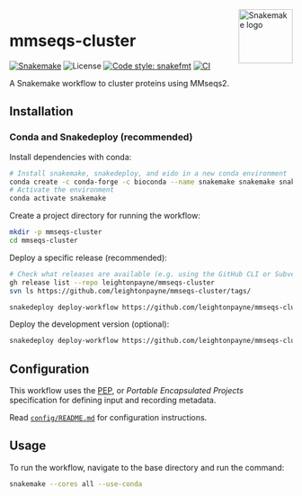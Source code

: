 <img src="https://avatars.githubusercontent.com/u/33450111?s=200&v=4" alt="Snakemake logo" title="Snakemake" align="right" height="96" width="96"/>

# mmseqs-cluster

[![Snakemake](https://img.shields.io/badge/snakemake-7.19.1-brightgreen.svg?style=flat)](https://snakemake.readthedocs.io)
![License](https://img.shields.io/badge/License-MIT-blue.svg)
[![Code style: snakefmt](https://img.shields.io/badge/code%20style-snakefmt-000000.svg)](https://github.com/snakemake/snakefmt)
[![CI](https://github.com/leightonpayne/mmseqs-cluster/actions/workflows/ci.yaml/badge.svg)](https://github.com/leightonpayne/mmseqs-cluster/actions/workflows/ci.yaml)

A Snakemake workflow to cluster proteins using MMseqs2.

## Installation

### Conda and Snakedeploy (recommended)

Install dependencies with conda:

```bash
# Install snakemake, snakedeploy, and eido in a new conda environment
conda create -c conda-forge -c bioconda --name snakemake snakemake snakedeploy eido
# Activate the environment
conda activate snakemake
```

Create a project directory for running the workflow:

```bash
mkdir -p mmseqs-cluster
cd mmseqs-cluster
```

Deploy a specific release (recommended):

```bash
# Check what releases are available (e.g. using the GitHub CLI or Subversion)
gh release list --repo leightonpayne/mmseqs-cluster
svn ls https://github.com/leightonpayne/mmseqs-cluster/tags/
```

```bash
snakedeploy deploy-workflow https://github.com/leightonpayne/mmseqs-cluster . --tag <RELEASE>
```

Deploy the development version (optional):

```bash
snakedeploy deploy-workflow https://github.com/leightonpayne/mmseqs-cluster . --branch master
```

## Configuration

This workflow uses the [PEP](https://pep.databio.org/en/latest/), or *Portable Encapsulated Projects* specification for defining input and recording metadata.

Read [`config/README.md`](https://github.com/leightonpayne/mmseqs-cluster/tree/master/config/README.md) for configuration instructions.

## Usage

To run the workflow, navigate to the base directory and run the command:

```bash
snakemake --cores all --use-conda
```


